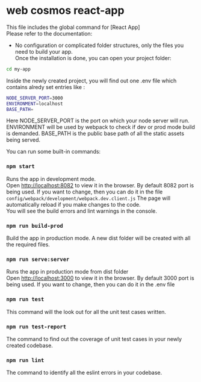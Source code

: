 # web cosmos react-app

This file includes the global command for [React App]<br>
Please refer to the documentation:

- No configuration or complicated folder structures, only the files you need to build your app.<br>
Once the installation is done, you can open your project folder:

```sh
cd my-app
```

Inside the newly created project, you will find out one .env file which contains alredy set entries like :

```sh
NODE_SERVER_PORT=3000
ENVIRONMENT=localhost
BASE_PATH=
```
Here NODE_SERVER_PORT is the port on which your node server will run.
ENVIRONMENT will be used by webpack to check if dev or prod mode build is demanded.
BASE_PATH is the public base path of all the static assets being served.


You can run some built-in commands:

### `npm start`

Runs the app in development mode.<br>
Open [http://localhost:8082](http://localhost:8082) to view it in the browser.
By default 8082 port is being used. If you want to change, then you can do it in the file 
 `config/webpack/development/webpack.dev.client.js`
The page will automatically reload if you make changes to the code.<br>
You will see the build errors and lint warnings in the console.

### `npm run build-prod`

Build the app in production mode. A new dist folder will be created with all the required files.<br>

### `npm run serve:server`

Runs the app in production mode from dist folder<br>
Open [http://localhost:3000](http://localhost:3000) to view it in the browser.
By default 3000 port is being used. If you want to change, then you can do it in the .env file 

### `npm run test`

This command will the look out for all the unit test cases written.

### `npm run test-report`

The command to find out the coverage of unit test cases in your newly created codebase.

### `npm run lint`

The command to identify all the eslint errors in your codebase.